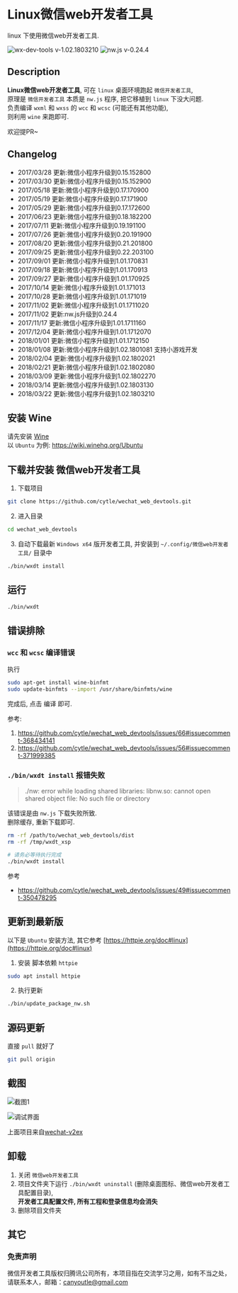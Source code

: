 # Linux微信web开发者工具
linux 下使用微信web开发者工具.

![wx-dev-tools v-1.02.1803210](https://img.shields.io/badge/wx_dev_tools-1.02.1803210-green.svg)
![nw.js v-0.24.4](https://img.shields.io/badge/nw.js-v0.24.4-blue.svg)


## Description
**Linux微信web开发者工具**, 可在 `linux` 桌面环境跑起 `微信开发者工具`,  
原理是 `微信开发者工具` 本质是 `nw.js` 程序, 把它移植到 `linux` 下没大问题.  
负责编译 `wxml` 和 `wxss` 的 `wcc` 和 `wcsc` (可能还有其他功能),  
则利用 `wine` 来跑即可.

欢迎提PR~


## Changelog
- 2017/03/28 更新:微信小程序升级到0.15.152800
- 2017/03/30 更新:微信小程序升级到0.15.152900
- 2017/05/18 更新:微信小程序升级到0.17.170900
- 2017/05/19 更新:微信小程序升级到0.17.171900
- 2017/05/29 更新:微信小程序升级到0.17.172600
- 2017/06/23 更新:微信小程序升级到0.18.182200
- 2017/07/11 更新:微信小程序升级到0.19.191100
- 2017/07/26 更新:微信小程序升级到0.20.191900
- 2017/08/20 更新:微信小程序升级到0.21.201800
- 2017/09/25 更新:微信小程序升级到0.22.203100
- 2017/09/01 更新:微信小程序升级到1.01.170831
- 2017/09/18 更新:微信小程序升级到1.01.170913
- 2017/09/27 更新:微信小程序升级到1.01.170925
- 2017/10/14 更新:微信小程序升级到1.01.171013
- 2017/10/28 更新:微信小程序升级到1.01.171019
- 2017/11/02 更新:微信小程序升级到1.01.1711020
- 2017/11/02 更新:nw.js升级到0.24.4
- 2017/11/17 更新:微信小程序升级到1.01.1711160
- 2017/12/04 更新:微信小程序升级到1.01.1712070
- 2018/01/01 更新:微信小程序升级到1.01.1712150
- 2018/01/08 更新:微信小程序升级到1.02.1801081 支持小游戏开发
- 2018/02/04 更新:微信小程序升级到1.02.1802021
- 2018/02/21 更新:微信小程序升级到1.02.1802080
- 2018/03/09 更新:微信小程序升级到1.02.1802270
- 2018/03/14 更新:微信小程序升级到1.02.1803130
- 2018/03/22 更新:微信小程序升级到1.02.1803210


## 安装 Wine
请先安装 [Wine](https://wiki.winehq.org/Download)  
以 `Ubuntu` 为例: https://wiki.winehq.org/Ubuntu


## 下载并安装 微信web开发者工具
1. 下载项目
``` bash
git clone https://github.com/cytle/wechat_web_devtools.git
```

2. 进入目录
``` bash
cd wechat_web_devtools
```

3. 自动下载最新 `Windows x64` 版开发者工具, 并安装到 `~/.config/微信web开发者工具/` 目录中
``` bash
./bin/wxdt install
```


## 运行
``` bash
./bin/wxdt
```


## 错误排除
### `wcc` 和 `wcsc` 编译错误
执行
``` bash
sudo apt-get install wine-binfmt
sudo update-binfmts --import /usr/share/binfmts/wine
```

完成后, 点击 <kbd>编译</kbd> 即可.

参考:
1. https://github.com/cytle/wechat_web_devtools/issues/66#issuecomment-368434141
2. https://github.com/cytle/wechat_web_devtools/issues/56#issuecomment-371999385

### `./bin/wxdt install` 报错失败
> ./nw: error while loading shared libraries: libnw.so: cannot open shared object file: No such file or directory

该错误是由 `nw.js` 下载失败所致.  
删除缓存, 重新下载即可.

``` bash
rm -rf /path/to/wechat_web_devtools/dist
rm -rf /tmp/wxdt_xsp
```

``` bash
# 请务必等待执行完成
./bin/wxdt install
```

参考
- https://github.com/cytle/wechat_web_devtools/issues/49#issuecomment-350478295


## 更新到最新版
以下是 `Ubuntu` 安装方法, 其它参考 [https://httpie.org/doc#linux](https://httpie.org/doc#linux)

1. 安装 脚本依赖 `httpie`
``` bash
sudo apt install httpie
```

2. 执行更新
``` bash
./bin/update_package_nw.sh
```


## 源码更新
直接 `pull` 就好了

``` bash
git pull origin
```


## 截图
![截图1](https://github.com/cytle/wechat_web_devtools/raw/fb84550d2d9b9f40f7a80b896066e1933892eff9/images/截图1.png)

![调试界面](https://github.com/cytle/wechat_web_devtools/raw/fb84550d2d9b9f40f7a80b896066e1933892eff9/images/调试界面.png)

上面项目来自[wechat-v2ex](https://github.com/jectychen/wechat-v2ex)

## 卸载

1. 关闭 `微信web开发者工具`
2. 项目文件夹下运行 `./bin/wxdt uninstall` (删除桌面图标、微信web开发者工具配置目录),  
   **开发者工具配置文件, 所有工程和登录信息均会消失**
3. 删除项目文件夹

## 其它

### 免责声明
微信开发者工具版权归腾讯公司所有，本项目指在交流学习之用，如有不当之处，请联系本人，邮箱：canyoutle@gmail.com
